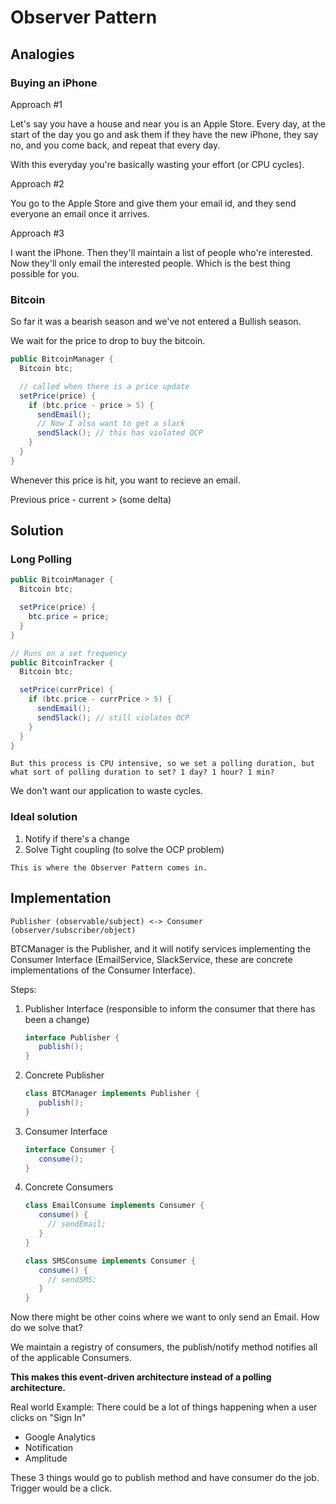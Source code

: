 # Observer Pattern

## Analogies

### Buying an iPhone

Approach #1

Let's say you have a house and near you is an Apple Store. Every day, at the start of the day you go and ask them if they have the new iPhone, they say no, and you come back, and repeat that every day.

With this everyday you're basically wasting your effort (or CPU cycles).

Approach #2

You go to the Apple Store and give them your email id, and they send everyone an email once it arrives.

Approach #3

I want the iPhone. Then they'll maintain a list of people who're interested. Now they'll only email the interested people. Which is the best thing possible for you.

### Bitcoin

So far it was a bearish season and we've not entered a Bullish season.

We wait for the price to drop to buy the bitcoin.

```Java
public BitcoinManager {
  Bitcoin btc;

  // called when there is a price update
  setPrice(price) {
    if (btc.price - price > 5) {
      sendEmail();
      // Now I also want to get a slack
      sendSlack(); // this has violated OCP
    }
  }
}
```

Whenever this price is hit, you want to recieve an email.

Previous price - current > (some delta)

## Solution

### Long Polling

```Java
public BitcoinManager {
  Bitcoin btc;

  setPrice(price) {
    btc.price = price;
  }
}

// Runs on a set frequency
public BitcoinTracker {
  Bitcoin btc;

  setPrice(currPrice) {
    if (btc.price - currPrice > 5) {
      sendEmail();
      sendSlack(); // still violates OCP
    }
  }
}
```

`But this process is CPU intensive, so we set a polling duration, but what sort of polling duration to set? 1 day? 1 hour? 1 min?`

We don't want our application to waste cycles.

### Ideal solution

1. Notify if there's a change
2. Solve Tight coupling (to solve the OCP problem)

`This is where the Observer Pattern comes in.`

## Implementation

`Publisher (observable/subject) <-> Consumer (observer/subscriber/object)`

BTCManager is the Publisher, and it will notify services implementing the Consumer Interface (EmailService, SlackService, these are concrete implementations of the Consumer Interface).

Steps:

1. Publisher Interface (responsible to inform the consumer that there has been a change)
   
   ```Java
   interface Publisher {
      publish();
   }
   ```

2. Concrete Publisher
   
   ```Java
   class BTCManager implements Publisher {
      publish();
   }
   ```

3. Consumer Interface
   
   ```Java
   interface Consumer {
      consume();
   }
   ```

4. Concrete Consumers
   
   ```Java
   class EmailConsume implements Consumer {
      consume() {
        // sendEmail;
      }
   }

   class SMSConsume implements Consumer {
      consume() {
        // sendSMS;
      }
   }
   ```

Now there might be other coins where we want to only send an Email. How do we solve that?

We maintain a registry of consumers, the publish/notify method notifies all of the applicable Consumers.

**This makes this event-driven architecture instead of a polling architecture.**

Real world Example: There could be a lot of things happening when a user clicks on "Sign In"

- Google Analytics
- Notification
- Amplitude

These 3 things would go to publish method and have consumer do the job. Trigger would be a click.
